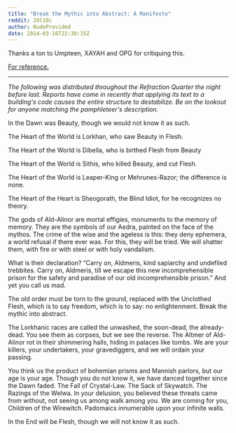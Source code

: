 ```yaml
---
title: "Break the Mythic into Abstract: A Manifesto"
reddit: 20l10c
author: NudeProvided
date: 2014-03-16T22:30:15Z
---
```


Thanks a ton to Umpteen, XAYAH and OPG for critiquing this.

[For reference.](http://www.uesp.net/wiki/Lore:The_Beautiful#The_Beautiful)
___________________________________________________________
*The following was distributed throughout the Refraction Quarter the night before last. Reports have come in recently that applying its text to a building's code causes the entire structure to destabilize. Be on the lookout for anyone matching the pamphleteer's description.*

In the Dawn was Beauty, though we would not know it as such.

The Heart of the World is Lorkhan, who saw Beauty in Flesh.

The Heart of the World is Dibella, who is birthed Flesh from Beauty

The Heart of the World is Sithis, who killed Beauty, and cut Flesh.

The Heart of the World is Leaper-King or Mehrunes-Razor; the difference is none.

The Heart of the Heart is Sheogorath, the Blind Idiot, for he recognizes no theory.

The gods of Ald-Alinor are mortal effigies, monuments to the memory of memory. They are the symbols of our Aedra, painted on the face of the mythos. The crime of the wise and the ageless is this: they deny ephemera, a world refusal if there ever was. For this, they will be tried. We will shatter them, with fire or with steel or with holy vandalism.

What is their declaration? “Carry on, Aldmeris, kind sapiarchy and undefiled trebbites. Carry on, Aldmeris, till we escape this new incomprehensible prison for the safety and paradise of our old incomprehensible prison.” And yet you call us mad.

The old order must be torn to the ground, replaced with the Unclothed Flesh, which is to say freedom, which is to say: no enlightenment. Break the mythic into abstract.

The Lorkhanic races are called the unwashed, the soon-dead, the already-dead. You see them as corpses, but we see the reverse. The Altmer of Ald-Alinor rot in their shimmering halls, hiding in palaces like tombs. We are your killers, your undertakers, your gravediggers, and we will ordain your passing.

You think us the product of bohemian prisms and Mannish parlors, but our age is your age. Though you do not know it, we have danced together since the Dawn faded. The Fall of Crystal-Law. The Sack of Skywatch. The Razings of the Welwa. In your delusion, you believed these threats came from without, not seeing us among walk among you. We are coming for you, Children of the Wirewitch. Padomaics innumerable upon your infinite walls.

In the End will be Flesh, though we will not know it as such.
